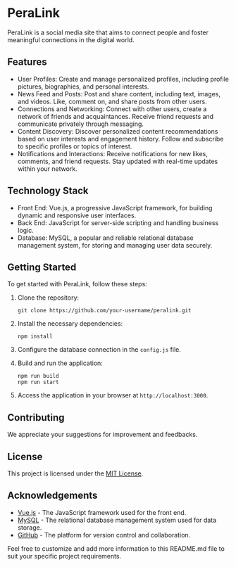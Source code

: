 # PeraLink

PeraLink is a social media site that aims to connect people and foster meaningful connections in the digital world.

## Features

- User Profiles: Create and manage personalized profiles, including profile pictures, biographies, and personal interests.
- News Feed and Posts: Post and share content, including text, images, and videos. Like, comment on, and share posts from other users.
- Connections and Networking: Connect with other users, create a network of friends and acquaintances. Receive friend requests and communicate privately through messaging.
- Content Discovery: Discover personalized content recommendations based on user interests and engagement history. Follow and subscribe to specific profiles or topics of interest.
- Notifications and Interactions: Receive notifications for new likes, comments, and friend requests. Stay updated with real-time updates within your network.

## Technology Stack

- Front End: Vue.js, a progressive JavaScript framework, for building dynamic and responsive user interfaces.
- Back End: JavaScript for server-side scripting and handling business logic.
- Database: MySQL, a popular and reliable relational database management system, for storing and managing user data securely.

## Getting Started

To get started with PeraLink, follow these steps:

1. Clone the repository:
   ```
   git clone https://github.com/your-username/peralink.git
   ```

2. Install the necessary dependencies:
   ```
   npm install
   ```

3. Configure the database connection in the `config.js` file.

4. Build and run the application:
   ```
   npm run build
   npm run start
   ```

5. Access the application in your browser at `http://localhost:3000`.

## Contributing

We appreciate your suggestions for improvement and feedbacks.

## License

This project is licensed under the [MIT License](LICENSE).

## Acknowledgements

- [Vue.js](https://vuejs.org/) - The JavaScript framework used for the front end.
- [MySQL](https://www.mysql.com/) - The relational database management system used for data storage.
- [GitHub](https://github.com/) - The platform for version control and collaboration.

Feel free to customize and add more information to this README.md file to suit your specific project requirements.
